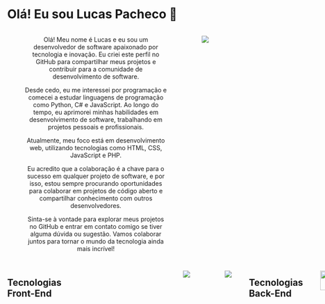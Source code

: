 <h1>Olá! Eu sou Lucas Pacheco 👋</h1>


<div style="display: flex; justify-content:space-between;">
  <figure style="text-align:center; flex:1;">
    Olá! Meu nome é Lucas e eu sou um desenvolvedor de software apaixonado por tecnologia e inovação. Eu criei este perfil no GitHub para compartilhar meus projetos e contribuir para a comunidade de desenvolvimento de software.

Desde cedo, eu me interessei por programação e comecei a estudar linguagens de programação como Python, C# e JavaScript. Ao longo do tempo, eu aprimorei minhas habilidades em desenvolvimento de software, trabalhando em projetos pessoais e profissionais.

Atualmente, meu foco está em desenvolvimento web, utilizando tecnologias como HTML, CSS, JavaScript e PHP.

Eu acredito que a colaboração é a chave para o sucesso em qualquer projeto de software, e por isso, estou sempre procurando oportunidades para colaborar em projetos de código aberto e compartilhar conhecimento com outros desenvolvedores.

Sinta-se à vontade para explorar meus projetos no GitHub e entrar em contato comigo se tiver alguma dúvida ou sugestão. Vamos colaborar juntos para tornar o mundo da tecnologia ainda mais incrível!
  </figure>
  <figure>
    <img height="180em" align='right' src="https://github-readme-stats.vercel.app/api?username=C4mps41205&show_icons=true&theme=dracula&include_all_commits=true&count_private=true"/>
  </figure>
 </div>


<div style="display: flex; justify-content:space-between;">
  <h2>Tecnologias Front-End</h2>
  <figure style="text-align:center; flex:1;">
    <img alt="HTML" height="40" width="40" src="https://raw.githubusercontent.com/devicons/devicon/master/icons/html5/html5-original.svg">
  </figure>
  <figure style="text-align:center; flex:1;">
    <img alt="CSS" height="40" width="40" src="https://raw.githubusercontent.com/devicons/devicon/master/icons/css3/css3-original.svg">
  </figure>
  <figure style="text-align:center; flex:1;">
     <img alt="Js" height="40" width="40" src="https://raw.githubusercontent.com/devicons/devicon/master/icons/javascript/javascript-plain.svg">
  </figure>
  <figure style="text-align:center; flex:1;">
    <link rel="stylesheet" href="https://cdn.jsdelivr.net/gh/devicons/devicon@v2.15.1/devicon.min.css">
     <img height="40" src="https://cdn.jsdelivr.net/gh/devicons/devicon/icons/bootstrap/bootstrap-original.svg" />
  </figure>
  <figure style="text-align:center; flex:1;">
      <link rel="stylesheet" href="https://cdn.jsdelivr.net/gh/devicons/devicon@v2.15.1/devicon.min.css">
    <img height="40" src="https://cdn.jsdelivr.net/gh/devicons/devicon/icons/jquery/jquery-original.svg" />
  </figure></br>

  <h2>Tecnologias  Back-End</h2>
  <figure style="text-align:center; flex:1;">
     <img height="45" width="50" src="https://cdn.jsdelivr.net/gh/devicons/devicon/icons/php/php-original.svg" />  
  </figure>
  <figure style="text-align:center; flex:1;">
     <img alt="Csharp" height="40" width="40" src="https://raw.githubusercontent.com/devicons/devicon/master/icons/csharp/csharp-original.svg">
  </figure>
  <figure style="text-align:center; flex:1;">
     <link rel="stylesheet" href="https://cdn.jsdelivr.net/gh/devicons/devicon@v2.15.1/devicon.min.css">
      <img height="40" src="https://cdn.jsdelivr.net/gh/devicons/devicon/icons/mysql/mysql-original.svg" />
  </figure>
</div>


  
        
  

   
   
